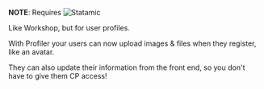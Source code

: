 **NOTE**: Requires ![Statamic](https://img.shields.io/badge/statamic-2.9.8-blue.svg?style=flat-square)

Like Workshop, but for user profiles.

With Profiler your users can now upload images & files when they register, like an avatar.

They can also update their information from the front end, so you don't have to give them CP access!
